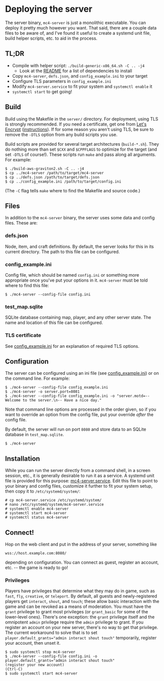 # Deploying the server

The server binary, `mc4-server` is just a monolithic executable.
You can deploy it pretty much however you want.
That said, there are a couple data files to be aware of, and I've found it
useful to create a systemd unit file, build helper scripts, etc. to aid in the
process.

## TL;DR

* Compile with helper script: `./build-generic-x86_64.sh -C .. -j4`
  * Look at the [README](../../README.md) for a list of dependencies to install
* Copy `mc4-server`, `defs.json`, and `config_example.ini` to your target
* Configure TLS parameters in `config_example.ini`
* Modify `mc4-server.service` to fit your system and `systemctl enable` it
* `systemctl start` to get going!

## Build

Build using the Makefile in the `server/` directory.
For deployment, using TLS is strongly recommended.
If you need a certificate, get one from
[Let's Encrypt](https://letsencrypt.org/getting-started/)
([instructions](https://certbot.eff.org/lets-encrypt/othersnap-other.html)).
If for some reason you aren't using TLS, be sure to remove the `-DTLS` option
from any build scripts you use.

Build scripts are provided for several target architectures (`build-*.sh`).
They do nothing more than set `$CXX` and `$CPPFLAGS` to optimize for the target
(and set `-DTLS` of course!).
These scripts run `make` and pass along all arguments.
For example:

    $ ./build-aws-graviton2.sh -C .. -j4
    $ cp ../mc4-server /path/to/target/mc4-server
    $ cp ../defs.json /path/to/target/defs.json
    $ cp ../config_example.ini /path/to/target/config.ini

(The `-C` flag tells `make` where to find the Makefile and source code.)

## Files

In addition to the `mc4-server` binary, the server uses some data and config
files.
These are:

### defs.json

Node, item, and craft definitions.
By default, the server looks for this in its current directory.
The path to this file can be configured.

### config_example.ini

Config file, which should be named `config.ini` or something more appropriate
once you've put your options in it.
`mc4-server` must be told where to find this file:

    $ ./mc4-server --config-file config.ini

### test_map.sqlite

SQLite database containing map, player, and any other server state.
The name and location of this file can be configured.

### TLS certificate

See [config_example.ini](../config_example.ini) for an explanation of required
TLS options.

## Configuration

The server can be configured using an ini file
(see [config_example.ini](../config_example.ini)) or on the command line.
For example:

    $ ./mc4-server --config-file config_example.ini
    $ ./mc4-server -o server.port=8081
    $ ./mc4-server --config-file config_example.ini -o "server.motd=-- Welcome to the server.\n-- Have a nice day."

Note that command line options are processed in the order given,
so if you want to override an option from the config file,
put your override *after* the config file.

By default, the server will run on port `8080` and store data to an SQLite database in `test_map.sqlite`.

    $ ./mc4-server

## Installation

While you can run the server directly from a command shell, in a screen session,
etc., it is generally desirable to run it as a service.
A systemd unit file is provided for this purpose:
[mc4-server.service](mc4-server.service).
Edit this file to point to your binary and config files, customize it further to
fit your system setup, then copy it to
`/etc/systemd/system/`:

    # cp mc4-server.service /etc/systemd/system/
    # nano /etc/systemd/system/mc4-server.service
    # systemctl enable mc4-server
    # systemctl start mc4-server
    # systemctl status mc4-server

## Connect!

Hop on the web client and put in the address of your server, something like

    wss://host.example.com:8080/

depending on configuration.
You can connect as guest, register an account, etc. -- the game is ready to go!

### Privileges

Players have privileges that determine what they may do in game, such as `fast`,
`fly`, `creative`, or `teleport`.
By default, all guests and newly-registered players get `interact`, `shout`, and
`touch`; these allow basic interaction with the game and can be revoked as a
means of moderation.
You must have the `grant` privilege to grant most privileges (or `grant_basic`
for some of the lower-level ones).
There's one exception: the `grant` privilege itself and the omnipotent `admin`
privilege require the `admin` privilege to grant.
If you register an account on your new server, there's no way to get that
privilege.
The current workaround to solve that is to set `player.default_grants="admin interact shout touch"`
temporarily, register your account, then unset it.

    $ sudo systemctl stop mc4-server
    $ ./mc4-server --config-file config.ini -o player.default_grants="admin interact shout touch"
    (register your new account)
    (Ctrl-C)
    $ sudo systemctl start mc4-server
